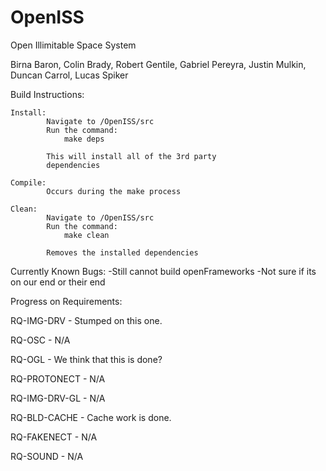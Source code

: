# OpenISS
Open Illimitable Space System

Birna Baron, Colin Brady, Robert Gentile,
Gabriel Pereyra, Justin Mulkin, Duncan Carrol, Lucas Spiker 

Build Instructions:

	Install:	
			Navigate to /OpenISS/src
			Run the command:
				make deps

			This will install all of the 3rd party
			dependencies

	Compile:	
			Occurs during the make process

	Clean:		
			Navigate to /OpenISS/src
			Run the command:
				make clean

			Removes the installed dependencies

Currently Known Bugs:
	-Still cannot build openFrameworks
		-Not sure if its on our end or their end

Progress on Requirements:

RQ-IMG-DRV - Stumped on this one.

RQ-OSC - N/A

RQ-OGL - We think that this is done?

RQ-PROTONECT - N/A

RQ-IMG-DRV-GL - N/A

RQ-BLD-CACHE - Cache work is done.

RQ-FAKENECT - N/A

RQ-SOUND - N/A
